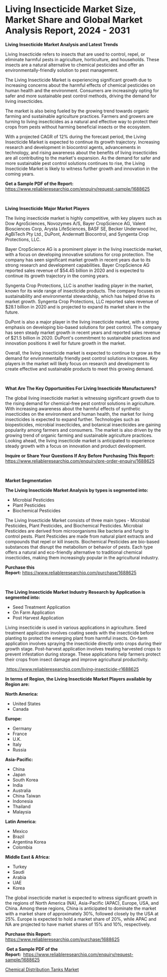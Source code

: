 <p><h1>Living Insecticide Market Size, Market Share and Global Market Analysis Report, 2024 - 2031</h1></p><p><strong>Living Insecticide Market Analysis and Latest Trends</strong></p>
<p><p>Living Insecticide refers to insects that are used to control, repel, or eliminate harmful pests in agriculture, horticulture, and households. These insects are a natural alternative to chemical pesticides and offer an environmentally-friendly solution to pest management.</p><p>The Living Insecticide Market is experiencing significant growth due to increasing concerns about the harmful effects of chemical pesticides on human health and the environment. Consumers are increasingly opting for safer and more sustainable pest control methods, driving the demand for living insecticides.</p><p>The market is also being fueled by the growing trend towards organic farming and sustainable agriculture practices. Farmers and growers are turning to living insecticides as a natural and effective way to protect their crops from pests without harming beneficial insects or the ecosystem.</p><p>With a projected CAGR of 12% during the forecast period, the Living Insecticide Market is expected to continue its growth trajectory. Increasing research and development in biocontrol agents, advancements in technology, and rising awareness about the benefits of living insecticides are all contributing to the market's expansion. As the demand for safer and more sustainable pest control solutions continues to rise, the Living Insecticide Market is likely to witness further growth and innovation in the coming years.</p></p>
<p><strong>Get a Sample PDF of the Report:&nbsp;</strong> <a href="https://www.reliableresearchiq.com/enquiry/request-sample/1688625">https://www.reliableresearchiq.com/enquiry/request-sample/1688625</a></p>
<p>&nbsp;</p>
<p><strong>Living Insecticide Major Market Players</strong></p>
<p><p>The living insecticide market is highly competitive, with key players such as Dow AgroSciences, Novozymes A/S, Bayer CropScience AG, Valent Biosciences Corp, Arysta LifeSciences, BASF SE, Becker Underwood Inc, AgBiTech Pty Ltd., DuPont, Andermatt Biocontrol, and Syngenta Crop Protections, LLC.</p><p>Bayer CropScience AG is a prominent player in the living insecticide market, with a focus on developing innovative solutions for crop protection. The company has seen significant market growth in recent years due to its strong research and development capabilities. Bayer CropScience AG reported sales revenue of $54.45 billion in 2020 and is expected to continue its growth trajectory in the coming years.</p><p>Syngenta Crop Protections, LLC is another leading player in the market, known for its wide range of insecticide products. The company focuses on sustainability and environmental stewardship, which has helped drive its market growth. Syngenta Crop Protections, LLC reported sales revenue of $28.1 billion in 2020 and is projected to expand its market share in the future.</p><p>DuPont is also a major player in the living insecticide market, with a strong emphasis on developing bio-based solutions for pest control. The company has seen steady market growth in recent years and reported sales revenue of $21.5 billion in 2020. DuPont's commitment to sustainable practices and innovation positions it well for future growth in the market.</p><p>Overall, the living insecticide market is expected to continue to grow as the demand for environmentally friendly pest control solutions increases. Key players in the market will likely focus on research and development to create effective and sustainable products to meet this growing demand.</p></p>
<p>&nbsp;</p>
<p><strong>What Are The Key Opportunities For Living Insecticide Manufacturers?</strong></p>
<p><p>The global living insecticide market is witnessing significant growth due to the rising demand for chemical-free pest control solutions in agriculture. With increasing awareness about the harmful effects of synthetic insecticides on the environment and human health, the market for living insecticides is expected to expand further. Technologies such as biopesticides, microbial insecticides, and botanical insecticides are gaining popularity among farmers and consumers. The market is also driven by the growing trend of organic farming and sustainable agriculture practices. Looking ahead, the living insecticide market is anticipated to experience steady growth with a focus on innovation and product development.</p></p>
<p><strong>Inquire or Share Your Questions If Any Before Purchasing This Report:</strong> <a href="https://www.reliableresearchiq.com/enquiry/pre-order-enquiry/1688625">https://www.reliableresearchiq.com/enquiry/pre-order-enquiry/1688625</a></p>
<p>&nbsp;</p>
<p><strong>Market Segmentation</strong></p>
<p><strong>The Living Insecticide Market Analysis by types is segmented into:</strong></p>
<p><ul><li>Microbial Pesticides</li><li>Plant Pesticides</li><li>Biochemical Pesticides</li></ul></p>
<p><p>The Living Insecticide Market consists of three main types - Microbial Pesticides, Plant Pesticides, and Biochemical Pesticides. Microbial Pesticides are derived from microorganisms like bacteria and fungi to control pests. Plant Pesticides are made from natural plant extracts and compounds that repel or kill insects. Biochemical Pesticides are bio-based substances that disrupt the metabolism or behavior of pests. Each type offers a natural and eco-friendly alternative to traditional chemical insecticides, making them increasingly popular in the agricultural industry.</p></p>
<p><strong>Purchase this Report:&nbsp;</strong><a href="https://www.reliableresearchiq.com/purchase/1688625">https://www.reliableresearchiq.com/purchase/1688625</a></p>
<p>&nbsp;</p>
<p><strong>The Living Insecticide Market Industry Research by Application is segmented into:</strong></p>
<p><ul><li>Seed Treatment Application</li><li>On Farm Application</li><li>Post Harvest Application</li></ul></p>
<p><p>Living insecticide is used in various applications in agriculture. Seed treatment application involves coating seeds with the insecticide before planting to protect the emerging plant from harmful insects. On-farm application involves spraying the insecticide directly onto crops during their growth stage. Post-harvest application involves treating harvested crops to prevent infestation during storage. These applications help farmers protect their crops from insect damage and improve agricultural productivity.</p></p>
<p><a href="https://www.reliableresearchiq.com/living-insecticide-r1688625">&nbsp;https://www.reliableresearchiq.com/living-insecticide-r1688625</a></p>
<p><strong>In terms of Region, the Living Insecticide Market Players available by Region are:</strong></p>
<p>
    <p> <strong> North America: </strong>
        <ul>
            <li>United States</li>
            <li>Canada</li>
        </ul>
        </p> 
    <p> <strong> Europe: </strong>
        <ul>
            <li>Germany</li>
            <li>France</li>
            <li>U.K.</li>
            <li>Italy</li>
            <li>Russia</li>
        </ul>
        </p> 
    <p> <strong> Asia-Pacific: </strong>
        <ul>
            <li>China</li>
            <li>Japan</li>
            <li>South Korea</li>
            <li>India</li>
            <li>Australia</li>
            <li>China Taiwan</li>
            <li>Indonesia</li>
            <li>Thailand</li>
            <li>Malaysia</li>
        </ul>
        </p> 
    <p> <strong> Latin America: </strong>
        <ul>
            <li>Mexico</li>
            <li>Brazil</li>
            <li>Argentina Korea</li>
            <li>Colombia</li>
        </ul>
        </p> 
    <p> <strong> Middle East & Africa: </strong>
        <ul>
            <li>Turkey</li>
            <li>Saudi</li>
            <li>Arabia</li>
            <li>UAE</li>
            <li>Korea</li>
        </ul>
    </p>
    </p>
<p><p>The global insecticide market is expected to witness significant growth in the regions of North America (NA), Asia-Pacific (APAC), Europe, USA, and China. Among these regions, China is anticipated to dominate the market with a market share of approximately 30%, followed closely by the USA at 25%. Europe is expected to hold a market share of 20%, while APAC and NA are projected to have market shares of 15% and 10%, respectively.</p></p>
<p><strong>Purchase this Report: </strong><a href="https://www.reliableresearchiq.com/purchase/1688625">https://www.reliableresearchiq.com/purchase/1688625</a></p>
<p>&nbsp;<strong>Get a Sample PDF of the Report:&nbsp;&nbsp;</strong><a href="https://www.reliableresearchiq.com/enquiry/request-sample/1688625">https://www.reliableresearchiq.com/enquiry/request-sample/1688625</a></p>
<p><strong></strong></p>
<p><p><a href="https://github.com/YashRP12/Market-Research-Report-List-5/blob/main/chemical-distribution-tanks-market.md">Chemical Distribution Tanks Market</a></p></p>